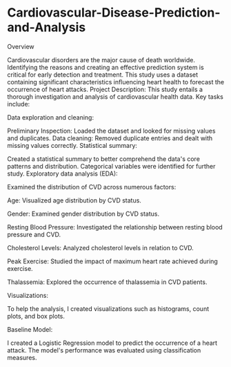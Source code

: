 # Cardiovascular-Disease-Prediction-and-Analysis
Overview

Cardiovascular disorders are the major cause of death worldwide. Identifying the reasons and creating an effective prediction system is critical for early detection and treatment. This study uses a dataset containing significant characteristics influencing heart health to forecast the occurrence of heart attacks.
Project Description:
This study entails a thorough investigation and analysis of cardiovascular health data. Key tasks include:

Data exploration and cleaning:

Preliminary Inspection: Loaded the dataset and looked for missing values and duplicates.
Data cleaning: Removed duplicate entries and dealt with missing values correctly.
Statistical summary:

Created a statistical summary to better comprehend the data's core patterns and distribution.
Categorical variables were identified for further study.
Exploratory data analysis (EDA):

Examined the distribution of CVD across numerous factors:

Age: Visualized age distribution by CVD status.

Gender: Examined gender distribution by CVD status.

Resting Blood Pressure: Investigated the relationship between resting blood pressure and CVD.

Cholesterol Levels: Analyzed cholesterol levels in relation to CVD.

Peak Exercise: Studied the impact of maximum heart rate achieved during exercise.

Thalassemia: Explored the occurrence of thalassemia in CVD patients.

Visualizations:

To help the analysis, I created visualizations such as histograms, count plots, and box plots.

Baseline Model:

I created a Logistic Regression model to predict the occurrence of a heart attack.
The model's performance was evaluated using classification measures.
